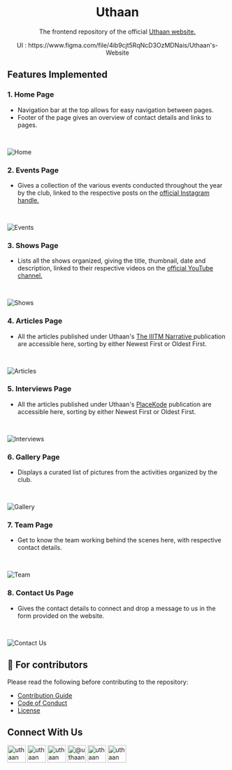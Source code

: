 <div align="center">

  <h1>Uthaan</h1>

  <p>
    The frontend repository of the official
    <a href="https://www.uthaan.org/">
    Uthaan website.
  </a>
  </p>
UI : https://www.figma.com/file/4ib9cjt5RqNcD3OzMDNais/Uthaan's-Website
</div>

<!-- FEATURES IMPLEMENTED -->

## Features Implemented

### 1. Home Page

- Navigation bar at the top allows for easy navigation between pages.
- Footer of the page gives an overview of contact details and links to pages.

<br/>

![Home](https://github.com/Uthaan-IIITM/Uthaan-Frontend/blob/main/src/assets/readme/ss/compressed/1.webp)

### 2. Events Page

- Gives a collection of the various events conducted throughout the year by the club, linked to the respective posts on the
  <a href="https://www.instagram.com/uthaaniiitm/">official Instagram handle.</a>
  
<br/> 
 
![Events](https://github.com/Uthaan-IIITM/Uthaan-Frontend/blob/main/src/assets/readme/ss/compressed/2.webp)

### 3. Shows Page

- Lists all the shows organized, giving the title, thumbnail, date and description, linked to their respective videos on the
  <a href="https://www.youtube.com/c/UthaanIIITM/">official YouTube channel.</a>
  
<br/>

![Shows](https://github.com/Uthaan-IIITM/Uthaan-Frontend/blob/main/src/assets/readme/ss/compressed/3.webp)

### 4. Articles Page

- All the articles published under Uthaan's
  <a href="https://medium.com/the-iiitm-narrative"> The IIITM Narrative </a>
  publication are accessible here, sorting by either Newest First or Oldest First.
  
<br/>

![Articles](https://github.com/Uthaan-IIITM/Uthaan-Frontend/blob/main/src/assets/readme/ss/compressed/4.webp)

### 5. Interviews Page

- All the articles published under Uthaan's
  <a href="https://medium.com/uthaan/tagged/education">PlaceKode</a>
  publication are accessible here, sorting by either Newest First or Oldest First.
  
<br/>

![Interviews](https://github.com/Uthaan-IIITM/Uthaan-Frontend/blob/main/src/assets/readme/ss/compressed/5.webp)

### 6. Gallery Page

- Displays a curated list of pictures from the activities organized by the club.

<br/>

![Gallery](https://github.com/Uthaan-IIITM/Uthaan-Frontend/blob/main/src/assets/readme/ss/compressed/6.webp)

### 7. Team Page

- Get to know the team working behind the scenes here, with respective contact details.

<br/>

![Team](https://github.com/Uthaan-IIITM/Uthaan-Frontend/blob/main/src/assets/readme/ss/compressed/7.webp)

### 8. Contact Us Page

- Gives the contact details to connect and drop a message to us in the form provided on the website.

<br/>

![Contact Us](https://github.com/Uthaan-IIITM/Uthaan-Frontend/blob/main/src/assets/readme/ss/compressed/8.webp)


## 💙 For contributors

Please read the following before contributing to the repository:

- [Contribution Guide](./CONTRIBUTING.md)
- [Code of Conduct](./CODE_OF_CONDUCT.md)
- [License](./LICENSE.md)



<!-- CONTACT US -->

## Connect With Us

<div>
<a href="https://github.com/Uthaan-IIITM" target="blank"><img align="center" src="https://github.com/Uthaan-IIITM/Uthaan-Frontend/blob/main/src/assets/readme/github.svg" alt="uthaan" height="40" width="42" /></a>
<a href="https://www.linkedin.com/company/uthaan-iiitm/" target="blank"><img align="center" src="https://github.com/Uthaan-IIITM/Uthaan-Frontend/blob/main/src/assets/readme/linkedin.svg" alt="uthaan" height="40" width="42" /></a>
<a href="https://www.facebook.com/uthaaniiitmg/" target="blank"><img align="center" src="https://github.com/Uthaan-IIITM/Uthaan-Frontend/blob/main/src/assets/readme/fb.svg" alt="uthaan" height="40" width="42" /></a>
<a href="https://medium.com/uthaan" target="blank"><img align="center" src="https://github.com/Uthaan-IIITM/Uthaan-Frontend/blob/main/src/assets/readme/medium.svg" alt="@uthaan" height="40" width="42" /></a>
<a href="https://www.instagram.com/uthaaniiitm/" target="blank"><img align="center" src="https://github.com/Uthaan-IIITM/Uthaan-Frontend/blob/main/src/assets/readme/ig.svg" alt="uthaan" height="40" width="42" /></a>
<a href="https://www.youtube.com/c/UthaanIIITM/" target="blank"><img align="center" src="https://github.com/Uthaan-IIITM/Uthaan-Frontend/blob/main/src/assets/readme/yt.svg" alt="uthaan" height="40" width="42" /></a>
</div>


